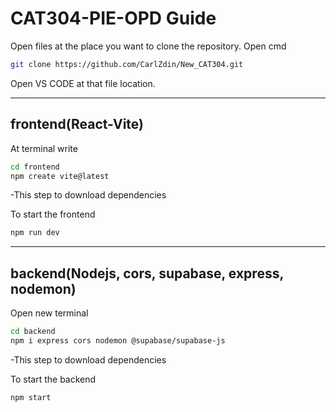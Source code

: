 # CAT304-PIE-OPD Guide

Open files at the place you want to clone the repository.
Open cmd
```sh
git clone https://github.com/CarlZdin/New_CAT304.git
```

Open VS CODE at that file location.

---------------------------------------------------------------

## frontend(React-Vite)
At terminal write
```sh
cd frontend
npm create vite@latest
```
-This step to download dependencies

To start the frontend
```sh
npm run dev
```
----------------------------------------------------------------

## backend(Nodejs, cors, supabase, express, nodemon)
Open new terminal

```sh
cd backend
npm i express cors nodemon @supabase/supabase-js
```
-This step to download dependencies

To start the backend
```sh
npm start
```
